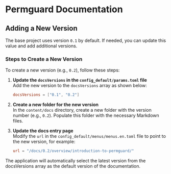 # Permguard Documentation

## Adding a New Version

The base project uses version `0.1` by default. If needed, you can update this value and add additional versions.

### Steps to Create a New Version

To create a new version (e.g., `0.2`), follow these steps:

1. **Update the `docsVersions` in the `config_default/params.toml` file**  
   Add the new version to the `docsVersions` array as shown below:

   ```toml
   docsVersions = ["0.1", "0.2"]
   ```

2. **Create a new folder for the new version**  
   In the `content/docs` directory, create a new folder with the version number (e.g., `0.2`). Populate this folder with the necessary Markdown files.

3. **Update the docs entry page**  
   Modify the `url` in the `config_default/menus/menus.en.toml` file to point to the new version, for example:

   ```toml
   url = "/docs/0.2/overview/introduction-to-permguard/"
   ```

The application will automatically select the latest version from the docsVersions array as the default version of the documentation.
